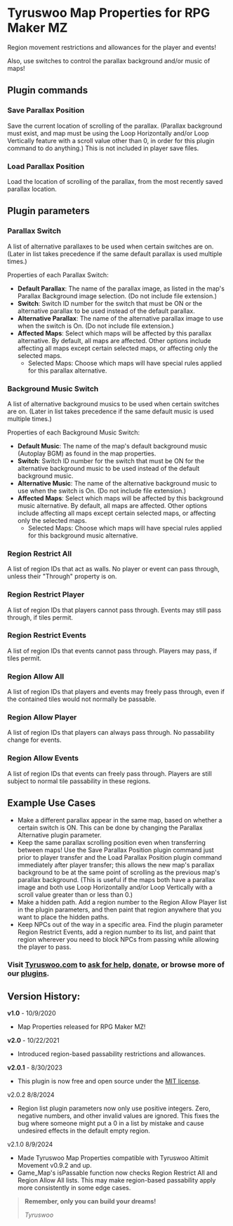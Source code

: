 # Tyruswoo Map Properties for RPG Maker MZ

Region movement restrictions and allowances for the player and events!

Also, use switches to control the parallax background and/or music of maps!

## Plugin commands

### Save Parallax Position
Save the current location of scrolling of the parallax.
(Parallax background must exist, and map must be using the Loop Horizontally
and/or Loop Vertically feature with a scroll value other than 0,
in order for this plugin command to do anything.)
This is not included in player save files.

### Load Parallax Position
Load the location of scrolling of the parallax,
from the most recently saved parallax location.

## Plugin parameters

### Parallax Switch
A list of alternative parallaxes to be used when certain switches are on.
(Later in list takes precedence if the same default parallax is used
multiple times.)

Properties of each Parallax Switch:
- **Default Parallax**: The name of the parallax image, as listed in
  the map's Parallax Background image selection. (Do not include file extension.)
- **Switch**: Switch ID number for the switch that must be ON
   or the alternative parallax to be used instead of the default parallax.
- **Alternative Parallax**: The name of the alternative parallax image to
   use when the switch is On. (Do not include file extension.)
- **Affected Maps**: Select which maps will be affected by this
   parallax alternative. By default, all maps are affected.
   Other options include affecting all maps except certain selected maps,
   or affecting only the selected maps.
    * Selected Maps: Choose which maps will have special rules
      applied for this parallax alternative.

### Background Music Switch
A list of alternative background musics to be used when certain switches are on.
(Later in list takes precedence if the same default music is used multiple times.)

Properties of each Background Music Switch:
- **Default Music**: The name of the map's default background music
  (Autoplay BGM) as found in the map properties.
- **Switch**: Switch ID number for the switch that must be ON for the 
  alternative background music to be used instead of the default background music.
- **Alternative Music**: The name of the alternative background music to use
  when the switch is On. (Do not include file extension.)
- **Affected Maps**: Select which maps will be affected by this background music
  alternative. By default, all maps are affected. Other options include affecting
  all maps except certain selected maps, or affecting only the selected maps.
    * Selected Maps: Choose which maps will have special rules applied
      for this background music alternative.

### Region Restrict All
A list of region IDs that act as walls. No player or event can pass through,
unless their "Through" property is on.

### Region Restrict Player
A list of region IDs that players cannot pass through.
Events may still pass through, if tiles permit.

### Region Restrict Events
A list of region IDs that events cannot pass through.
Players may pass, if tiles permit.

### Region Allow All
A list of region IDs that players and events may freely pass through,
even if the contained tiles would not normally be passable.

### Region Allow Player
A list of region IDs that players can always pass through.
No passability change for events.

### Region Allow Events
A list of region IDs that events can freely pass through.
Players are still subject to normal tile passability in these regions.

## Example Use Cases
- Make a different parallax appear in the same map, based on whether a
  certain switch is ON. This can be done by changing the Parallax
  Alternative plugin parameter.
- Keep the same parallax scrolling position even when transferring between
  maps! Use the Save Parallax Position plugin command just prior to player
  transfer and the Load Parallax Position plugin command immediately after
  player transfer; this allows the new map's parallax background to be at
  the same point of scrolling as the previous map's parallax background.
  (This is useful if the maps both have a parallax image and both use
  Loop Horizontally and/or Loop Vertically with a scroll value greater than
  or less than 0.)
- Make a hidden path. Add a region number to the Region Allow Player list
  in the plugin parameters, and then paint that region anywhere that you
  want to place the hidden paths.
- Keep NPCs out of the way in a specific area. Find the plugin parameter
  Region Restrict Events, add a region number to its list, and paint that
  region wherever you need to block NPCs from passing while allowing the
  player to pass.

### Visit [**Tyruswoo.com**](https://www.tyruswoo.com) to [ask for help](https://www.tyruswoo.com/contact-us/), [donate](https://www.tyruswoo.com/donate/), or browse more of our [plugins](https://www.tyruswoo.com/downloads/rpg-maker-plugin-downloads/).

## Version History:

**v1.0** - 10/9/2020
- Map Properties released for RPG Maker MZ!

**v2.0** - 10/22/2021
- Introduced region-based passability restrictions and allowances.

**v2.0.1** - 8/30/2023
- This plugin is now free and open source under the [MIT license](https://opensource.org/license/mit/).

v2.0.2  8/8/2024
- Region list plugin parameters now only use positive integers.
  Zero, negative numbers, and other invalid values are ignored.
  This fixes the bug where someone might put a 0 in a list by mistake
  and cause undesired effects in the default empty region.

v2.1.0 8/9/2024
- Made Tyruswoo Map Properties compatible with Tyruswoo Altimit Movement v0.9.2 and up.
- Game_Map's isPassable function now checks Region Restrict All and Region Allow All lists.
  This may make region-based passability apply more consistently in some edge cases.

> **Remember, only you can build your dreams!**
>
> *Tyruswoo*
